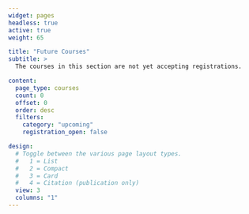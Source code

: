 ```yaml
---
widget: pages
headless: true
active: true
weight: 65

title: "Future Courses"
subtitle: >
  The courses in this section are not yet accepting registrations.

content:
  page_type: courses
  count: 0
  offset: 0
  order: desc
  filters:
    category: "upcoming"
    registration_open: false

design:
  # Toggle between the various page layout types.
  #   1 = List
  #   2 = Compact
  #   3 = Card
  #   4 = Citation (publication only)
  view: 3
  columns: "1"
---
```

